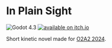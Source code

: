 # In Plain Sight

<p>
  <img src="https://img.shields.io/badge/Godot%204.3-21445E?style=flat-square&logo=godotengine&logoColor=fff" alt="Godot 4.3">
  <a href="https://nnda.itch.io/in-plain-sight" target="_blank">
    <img src="https://img.shields.io/badge/available%20on%20itch.io-fa5c5c?style=flat-square&logo=itchdotio&logoColor=fff" alt="available on itch.io">
  </a>
</p>

Short kinetic novel made for [O2A2 2024](https://itch.io/jam/o2a2-2024).
